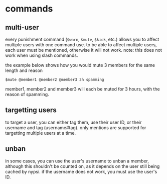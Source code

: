 # commands

## multi-user

every punishment command (`$warn`, `$mute`, `$kick`, etc.) allows you to affect multiple users with one command use. to be
able to affect multiple users, each user must be mentioned, otherwise it will not work. note: this does not work when using
slash commands.

the example below shows how you would mute 3 members for the same length and reason

```
$mute @member1 @member2 @member3 3h spamming
```

member1, member2 and member3 will each be muted for 3 hours, with the reason of spamming.

## targetting users

to target a user, you can either tag them, use their user ID, or their username and tag (username#tag). only mentions are
supported for targetting multiple users at a time.

## unban

in some cases, you can use the user's username to unban a member, although this shouldn't be counted on, as it depends on the
user still being cached by nypsi. if the username does not work, you must use the user's ID.
